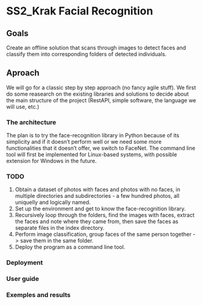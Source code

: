 # SS2_Krak Facial Recognition

## Goals
Create an offline solution that scans through images to detect faces and classify them into corresponding folders of detected individuals.

## Aproach
We will go for a classic step by step approach (no fancy agile stuff).
We first do some reasearch on the existing libraries and solutions to decide about the main structure of the project (RestAPI, simple software, the language we will use, etc.)

### The architecture
The plan is to try the face-recognition library in Python because of its simplicity and if it doesn’t perform well or we need some more functionalities that it doesn’t offer, we switch to FaceNet.
The command line tool will first be implemented for Linux-based systems, with possible extension for Windows in the future.

### TODO
1) Obtain a dataset of photos with faces and photos with no faces, in multiple directories and subdirectories - a few hundred photos, all uniquelly and logically named.
2) Set up the environment and get to know the face-recognition library.
3) Recursively loop through the folders, find the images with faces, extract the faces and note where they came from, then save the faces as separate files in the index directory.
4) Perform image classification, group faces of the same person together -> save them in the same folder. 
5) Deploy the program as a command line tool.

### Deployment

### User guide

### Exemples and results
